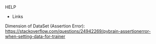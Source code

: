  HELP

- Links

Dimension of DataSet (Assertion Error):
https://stackoverflow.com/questions/24942269/pybrain-assertionerror-when-setting-data-for-trainer
